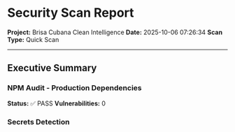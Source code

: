 # Security Scan Report

**Project:** Brisa Cubana Clean Intelligence
**Date:** 2025-10-06 07:26:34
**Scan Type:** Quick Scan

---

## Executive Summary

### NPM Audit - Production Dependencies

**Status:** ✅ PASS
**Vulnerabilities:** 0

### Secrets Detection
